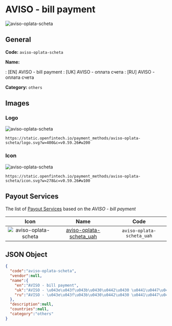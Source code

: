 
# AVISO - bill payment 
![aviso-oplata-scheta](https://static.openfintech.io/payment_methods/aviso-oplata-scheta/logo.svg?w=400&c=v0.59.26#w200)  

## General 
**Code:** `aviso-oplata-scheta` 
 
**Name:** 
 
:	[EN] AVISO - bill payment 
:	[UK] AVISO - оплата счета 
:	[RU] AVISO - оплата счета 
 
**Category:** `others` 
 

## Images 

### Logo 
![aviso-oplata-scheta](https://static.openfintech.io/payment_methods/aviso-oplata-scheta/logo.svg?w=400&c=v0.59.26#w200)  

```
https://static.openfintech.io/payment_methods/aviso-oplata-scheta/logo.svg?w=400&c=v0.59.26#w200
```  

### Icon 
![aviso-oplata-scheta](https://static.openfintech.io/payment_methods/aviso-oplata-scheta/icon.svg?w=278&c=v0.59.26#w100)  

```
https://static.openfintech.io/payment_methods/aviso-oplata-scheta/icon.svg?w=278&c=v0.59.26#w100
```  

## Payout Services 
 
The list of [Payout Services](/payout-services/) based on the _AVISO - bill payment_ 

|Icon|Name|Code| 
|:---:|:---:|:---:| 
|![aviso-oplata-scheta](https://static.openfintech.io/payout_methods/aviso-oplata-scheta/icon.png?w=278&c=v0.59.26#w40) |[aviso-oplata-scheta_uah](/payout-services/aviso-oplata-scheta_uah/)|`aviso-oplata-scheta_uah`| 
 

## JSON Object 

```json
{
  "code":"aviso-oplata-scheta",
  "vendor":null,
  "name":{
    "en":"AVISO - bill payment",
    "uk":"AVISO - \u043e\u043f\u043b\u0430\u0442\u0430 \u0441\u0447\u0435\u0442\u0430",
    "ru":"AVISO - \u043e\u043f\u043b\u0430\u0442\u0430 \u0441\u0447\u0435\u0442\u0430"
  },
  "description":null,
  "countries":null,
  "category":"others"
}
```  
